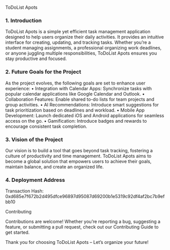 ToDoList Apots

### 1. Introduction

ToDoList Apots is a simple yet efficient task management application designed to help users organize their daily activities. It provides an intuitive interface for creating, updating, and tracking tasks. Whether you’re a student managing assignments, a professional organizing work deadlines, or anyone juggling multiple responsibilities, ToDoList Apots ensures you stay productive and focused.

### 2. Future Goals for the Project

As the project evolves, the following goals are set to enhance user experience:
	•	Integration with Calendar Apps: Synchronize tasks with popular calendar applications like Google Calendar and Outlook.
	•	Collaboration Features: Enable shared to-do lists for team projects and group activities.
	•	AI Recommendations: Introduce smart suggestions for task prioritization based on deadlines and workload.
	•	Mobile App Development: Launch dedicated iOS and Android applications for seamless access on the go.
	•	Gamification: Introduce badges and rewards to encourage consistent task completion.

### 3. Vision of the Project

Our vision is to build a tool that goes beyond task tracking, fostering a culture of productivity and time management. ToDoList Apots aims to become a global solution that empowers users to achieve their goals, maintain balance, and create an organized life.

### 4. Deployment Address
Transaction Hash: 0xd685e7f672b2d495dfce96897d95087d69200b1e5319c92df4af2bc7b9efbb10

Contributing

Contributions are welcome! Whether you’re reporting a bug, suggesting a feature, or submitting a pull request, check out our Contributing Guide to get started.

Thank you for choosing ToDoList Apots – Let’s organize your future!
